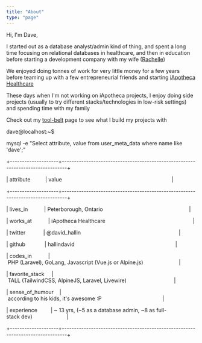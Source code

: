 ```yaml
---
title: "About"
type: "page"
---
```


Hi, I'm Dave,

I started out as a database analyst/admin kind of thing, and spent a long time focusing on relational databases in healthcare, and then in education before starting a development company with my wife (<a href="https://twitter.com/RachelleHallin">Rachelle</a>)

We enjoyed doing tonnes of work for very little money for a few years before teaming up with a few entrepreneurial friends and starting <a href="https://iapotheca.com/">iApotheca Healthcare</a>

These days when I'm not working on iApotheca projects, I enjoy doing side projects (usually to try different stacks/technologies in low-risk settings) and spending time with my family

Check out my <a href="/tool-belt">tool-belt</a> page to see what I build my projects with


<div class="w-full">
    <div class="coding inverse-toggle px-5 pt-4 shadow-lg text-gray-100 text-sm font-mono subpixel-antialiased
              bg-gray-800  pb-6 pt-4 rounded-lg leading-normal overflow-hidden">
		<div class="top mb-2 flex">
			<div class="h-3 w-3 bg-red-500 rounded-full"></div>
			<div class="ml-2 h-3 w-3 rounded-full" style="background-color: #FFC407;"></div>
			<div class="ml-2 h-3 w-3 bg-green-500 rounded-full"></div>
		</div>
		<div class="mt-4 w-full overflow-hidden">
    		<span class="text-green-400 inline">dave@localhost:~$</span>
			<p class="typing items-center pl-2 inline">mysql -e "Select attribute, value from user_meta_data where name like &#039;dave&#039;;"</p>
    		<p class="font-mono typing items-center pl-2 py-0 my-0">+--------------------+--------------------------------------------------------------------------------+</p>
    		<p class="font-mono typing items-center pl-2 py-0 my-0">|&nbsp;attribute&nbsp;&nbsp;&nbsp;&nbsp;&nbsp;&nbsp;&nbsp;&nbsp;&nbsp;&nbsp;|&nbsp;value&nbsp;&nbsp;&nbsp;&nbsp;&nbsp;&nbsp;&nbsp;&nbsp;&nbsp;&nbsp;&nbsp;&nbsp;&nbsp;&nbsp;&nbsp;&nbsp;&nbsp;&nbsp;&nbsp;&nbsp;&nbsp;&nbsp;&nbsp;&nbsp;&nbsp;&nbsp;&nbsp;&nbsp;&nbsp;&nbsp;&nbsp;&nbsp;&nbsp;&nbsp;&nbsp;&nbsp;&nbsp;&nbsp;&nbsp;&nbsp;&nbsp;&nbsp;&nbsp;&nbsp;&nbsp;&nbsp;&nbsp;&nbsp;&nbsp;&nbsp;&nbsp;&nbsp;&nbsp;&nbsp;&nbsp;&nbsp;&nbsp;&nbsp;&nbsp;&nbsp;&nbsp;&nbsp;&nbsp;&nbsp;&nbsp;&nbsp;&nbsp;&nbsp;&nbsp;&nbsp;&nbsp;&nbsp;&nbsp;&nbsp;|</p>
    		<p class="font-mono typing items-center pl-2 py-0 my-0">+--------------------+--------------------------------------------------------------------------------+</p>
            <p class="font-mono typing items-center pl-2 py-0 my-0">|&nbsp;lives_in&nbsp;&nbsp;&nbsp;&nbsp;&nbsp;&nbsp;&nbsp;&nbsp;&nbsp;&nbsp;&nbsp;|&nbsp;Peterborough,&nbsp;Ontario&nbsp;&nbsp;&nbsp;&nbsp;&nbsp;&nbsp;&nbsp;&nbsp;&nbsp;&nbsp;&nbsp;&nbsp;&nbsp;&nbsp;&nbsp;&nbsp;&nbsp;&nbsp;&nbsp;&nbsp;&nbsp;&nbsp;&nbsp;&nbsp;&nbsp;&nbsp;&nbsp;&nbsp;&nbsp;&nbsp;&nbsp;&nbsp;&nbsp;&nbsp;&nbsp;&nbsp;&nbsp;&nbsp;&nbsp;&nbsp;&nbsp;&nbsp;&nbsp;&nbsp;&nbsp;&nbsp;&nbsp;&nbsp;&nbsp;&nbsp;&nbsp;&nbsp;&nbsp;&nbsp;&nbsp;&nbsp;&nbsp;&nbsp;|</p>
            <p class="font-mono typing items-center pl-2 py-0 my-0">|&nbsp;works_at&nbsp;&nbsp;&nbsp;&nbsp;&nbsp;&nbsp;&nbsp;&nbsp;&nbsp;&nbsp;&nbsp;|&nbsp;iApotheca&nbsp;Healthcare&nbsp;&nbsp;&nbsp;&nbsp;&nbsp;&nbsp;&nbsp;&nbsp;&nbsp;&nbsp;&nbsp;&nbsp;&nbsp;&nbsp;&nbsp;&nbsp;&nbsp;&nbsp;&nbsp;&nbsp;&nbsp;&nbsp;&nbsp;&nbsp;&nbsp;&nbsp;&nbsp;&nbsp;&nbsp;&nbsp;&nbsp;&nbsp;&nbsp;&nbsp;&nbsp;&nbsp;&nbsp;&nbsp;&nbsp;&nbsp;&nbsp;&nbsp;&nbsp;&nbsp;&nbsp;&nbsp;&nbsp;&nbsp;&nbsp;&nbsp;&nbsp;&nbsp;&nbsp;&nbsp;&nbsp;&nbsp;&nbsp;&nbsp;&nbsp;|</p>
            <p class="font-mono typing items-center pl-2 py-0 my-0">|&nbsp;twitter&nbsp;&nbsp;&nbsp;&nbsp;&nbsp;&nbsp;&nbsp;&nbsp;&nbsp;&nbsp;&nbsp;&nbsp;|&nbsp;@david_hallin&nbsp;&nbsp;&nbsp;&nbsp;&nbsp;&nbsp;&nbsp;&nbsp;&nbsp;&nbsp;&nbsp;&nbsp;&nbsp;&nbsp;&nbsp;&nbsp;&nbsp;&nbsp;&nbsp;&nbsp;&nbsp;&nbsp;&nbsp;&nbsp;&nbsp;&nbsp;&nbsp;&nbsp;&nbsp;&nbsp;&nbsp;&nbsp;&nbsp;&nbsp;&nbsp;&nbsp;&nbsp;&nbsp;&nbsp;&nbsp;&nbsp;&nbsp;&nbsp;&nbsp;&nbsp;&nbsp;&nbsp;&nbsp;&nbsp;&nbsp;&nbsp;&nbsp;&nbsp;&nbsp;&nbsp;&nbsp;&nbsp;&nbsp;&nbsp;&nbsp;&nbsp;&nbsp;&nbsp;&nbsp;&nbsp;&nbsp;|</p>
            <p class="font-mono typing items-center pl-2 py-0 my-0">|&nbsp;github&nbsp;&nbsp;&nbsp;&nbsp;&nbsp;&nbsp;&nbsp;&nbsp;&nbsp;&nbsp;&nbsp;&nbsp;&nbsp;|&nbsp;hallindavid&nbsp;&nbsp;&nbsp;&nbsp;&nbsp;&nbsp;&nbsp;&nbsp;&nbsp;&nbsp;&nbsp;&nbsp;&nbsp;&nbsp;&nbsp;&nbsp;&nbsp;&nbsp;&nbsp;&nbsp;&nbsp;&nbsp;&nbsp;&nbsp;&nbsp;&nbsp;&nbsp;&nbsp;&nbsp;&nbsp;&nbsp;&nbsp;&nbsp;&nbsp;&nbsp;&nbsp;&nbsp;&nbsp;&nbsp;&nbsp;&nbsp;&nbsp;&nbsp;&nbsp;&nbsp;&nbsp;&nbsp;&nbsp;&nbsp;&nbsp;&nbsp;&nbsp;&nbsp;&nbsp;&nbsp;&nbsp;&nbsp;&nbsp;&nbsp;&nbsp;&nbsp;&nbsp;&nbsp;&nbsp;&nbsp;&nbsp;&nbsp;&nbsp;|</p>
            <p class="font-mono typing items-center pl-2 py-0 my-0">|&nbsp;codes_in&nbsp;&nbsp;&nbsp;&nbsp;&nbsp;&nbsp;&nbsp;&nbsp;&nbsp;&nbsp;&nbsp;|&nbsp;PHP&nbsp;(Laravel),&nbsp;GoLang,&nbsp;Javascript&nbsp;(Vue.js&nbsp;or&nbsp;Alpine.js)&nbsp;&nbsp;&nbsp;&nbsp;&nbsp;&nbsp;&nbsp;&nbsp;&nbsp;&nbsp;&nbsp;&nbsp;&nbsp;&nbsp;&nbsp;&nbsp;&nbsp;&nbsp;&nbsp;&nbsp;&nbsp;&nbsp;&nbsp;&nbsp;|</p>
            <p class="font-mono typing items-center pl-2 py-0 my-0">|&nbsp;favorite_stack&nbsp;&nbsp;&nbsp;&nbsp;&nbsp;|&nbsp;TALL&nbsp;(TailwindCSS,&nbsp;AlpineJS,&nbsp;Laravel,&nbsp;Livewire)&nbsp;&nbsp;&nbsp;&nbsp;&nbsp;&nbsp;&nbsp;&nbsp;&nbsp;&nbsp;&nbsp;&nbsp;&nbsp;&nbsp;&nbsp;&nbsp;&nbsp;&nbsp;&nbsp;&nbsp;&nbsp;&nbsp;&nbsp;&nbsp;&nbsp;&nbsp;&nbsp;&nbsp;&nbsp;&nbsp;&nbsp;&nbsp;|</p>
            <p class="font-mono typing items-center pl-2 py-0 my-0">|&nbsp;sense_of_humour&nbsp;&nbsp;&nbsp;&nbsp;|&nbsp;according&nbsp;to&nbsp;his&nbsp;kids,&nbsp;it's&nbsp;awesome&nbsp;:P&nbsp;&nbsp;&nbsp;&nbsp;&nbsp;&nbsp;&nbsp;&nbsp;&nbsp;&nbsp;&nbsp;&nbsp;&nbsp;&nbsp;&nbsp;&nbsp;&nbsp;&nbsp;&nbsp;&nbsp;&nbsp;&nbsp;&nbsp;&nbsp;&nbsp;&nbsp;&nbsp;&nbsp;&nbsp;&nbsp;&nbsp;&nbsp;&nbsp;&nbsp;&nbsp;&nbsp;&nbsp;&nbsp;&nbsp;&nbsp;&nbsp;|</p>
            <p class="font-mono typing items-center pl-2 py-0 my-0">|&nbsp;experience&nbsp;&nbsp;&nbsp;&nbsp;&nbsp;&nbsp;&nbsp;&nbsp;&nbsp;|&nbsp;~&nbsp;13&nbsp;yrs,&nbsp;(~5&nbsp;as&nbsp;a&nbsp;database admin,&nbsp;~8&nbsp;as&nbsp;full-stack&nbsp;dev)&nbsp;&nbsp;&nbsp;&nbsp;&nbsp;&nbsp;&nbsp;&nbsp;&nbsp;&nbsp;&nbsp;&nbsp;&nbsp;&nbsp;&nbsp;&nbsp;&nbsp;&nbsp;&nbsp;&nbsp;&nbsp;&nbsp;&nbsp;|</p>
        	<p class="font-mono typing items-center pl-2 py-0 my-0">+--------------------+--------------------------------------------------------------------------------+</p>
		</div>
    </div>
</div>